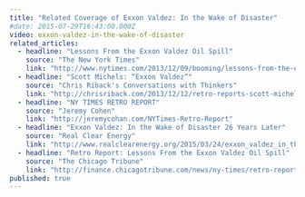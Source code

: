 ```yaml
---
title: "Related Coverage of Exxon Valdez: In the Wake of Disaster"
#date: 2015-07-29T16:43:00.000Z
video: exxon-valdez-in-the-wake-of-disaster
related_articles:
  - headline: "Lessons From the Exxon Valdez Oil Spill"
    source: "The New York Times"
    link: "http://www.nytimes.com/2013/12/09/booming/lessons-from-the-exxon-valdez-oil-spill.html?ref=booming"
  - headline: "Scott Michels: “Exxon Valdez”"
    source: "Chris Riback's Conversations with Thinkers"
    link: "http://chrisriback.com/2013/12/12/retro-reports-scott-michels-exxon-valdez-in-the-wake-of-disaster/"
  - headline: "NY TIMES RETRO REPORT"
    source: "Jeremy Cohen"
    link: "http://jeremycohan.com/NYTimes-Retro-Report"
  - headline: "Exxon Valdez: In the Wake of Disaster 26 Years Later"
    source: "Real Clear Energy"
    link: "http://www.realclearenergy.org/2015/03/24/exxon_valdez_in_the_wake_of_disaster_26_years_later_267373.html"
  - headline: "Retro Report: Lessons From the Exxon Valdez Oil Spill"
    source: "The Chicago Tribune"
    link: "http://finance.chicagotribune.com/news/ny-times/retro-report-lessons-from-the-exxon-valdez-oil-spill/retro-report-lessons-from-the-exxon-valdez-oil-spill-12361055.htm"
published: true
---
```


